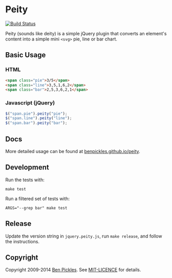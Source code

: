 # Peity

[![Build Status](https://travis-ci.org/benpickles/peity.svg?branch=master)](https://travis-ci.org/benpickles/peity)

Peity (sounds like deity) is a simple jQuery plugin that converts an element's content into a simple mini `<svg>` pie, line or bar chart.

## Basic Usage

### HTML

```html
<span class="pie">3/5</span>
<span class="line">3,5,1,6,2</span>
<span class="bar">2,5,3,6,2,1</span>
```

### Javascript (jQuery)

```js
$("span.pie").peity("pie");
$("span.line").peity("line");
$("span.bar").peity("bar");
```

## Docs

More detailed usage can be found at [benpickles.github.io/peity](http://benpickles.github.io/peity/).

## Development

Run the tests with:

    make test

Run a filtered set of tests with:

    ARGS="--grep bar" make test

## Release

Update the version string in `jquery.peity.js`, run `make release`, and follow the instructions.

## Copyright

Copyright 2009-2014 [Ben Pickles](http://benpickles.com/). See [MIT-LICENCE](https://github.com/benpickles/peity/blob/master/MIT-LICENCE) for details.

